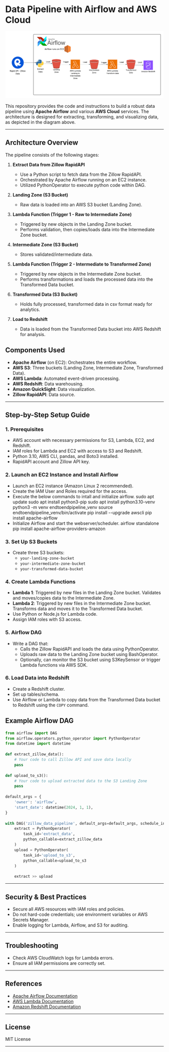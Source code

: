 # Data Pipeline with Airflow and AWS Cloud

![airflow-data-pipeline](./airflow-data-pipeline.png)

This repository provides the code and instructions to build a robust data pipeline using **Apache Airflow**  and various **AWS Cloud** services. The architecture is designed for extracting, transforming, and visualizing data, as depicted in the diagram above.

---

## Architecture Overview

The pipeline consists of the following stages:

1. **Extract Data from Zillow RapidAPI**
   - Use a Python script to fetch data from the Zillow RapidAPI.
   - Orchestrated by Apache Airflow running on an EC2 instance.
   - Utilized PythonOperator to execute python code within DAG.

2. **Landing Zone (S3 Bucket)**
   - Raw data is loaded into an AWS S3 bucket (Landing Zone).

3. **Lambda Function (Trigger 1 - Raw to Intermediate Zone)**
   - Triggered by new objects in the Landing Zone bucket.
   - Performs validation, then copies/loads data into the Intermediate Zone bucket.

4. **Intermediate Zone (S3 Bucket)**
   - Stores validated/intermediate data.

5. **Lambda Function (Trigger 2 - Intermediate to Transformed Zone)**
   - Triggered by new objects in the Intermediate Zone bucket.
   - Performs transformations and loads the processed data into the Transformed Data bucket.

6. **Transformed Data (S3 Bucket)**
   - Holds fully processed, transformed data in csv format ready for analytics.

7. **Load to Redshift**
   - Data is loaded from the Transformed Data bucket into AWS Redshift for analysis.

## Components Used

- **Apache Airflow** (on EC2): Orchestrates the entire workflow.
- **AWS S3**: Three buckets (Landing Zone, Intermediate Zone, Transformed Data).
- **AWS Lambda**: Automated event-driven processing.
- **AWS Redshift**: Data warehousing.
- **Amazon QuickSight**: Data visualization.
- **Zillow RapidAPI**: Data source.

---

## Step-by-Step Setup Guide

### 1. Prerequisites

- AWS account with necessary permissions for S3, Lambda, EC2, and Redshift.
- IAM roles for Lambda and EC2 with access to S3 and Redshift.
- Python 3.10, AWS CLI, pandas, and Boto3 installed.
- RapidAPI account and Zillow API key.

### 2. Launch an EC2 Instance and Install Airflow

- Launch an EC2 instance (Amazon Linux 2 recommended).
- Create the IAM User and Roles required for the access.
- Execute the below commands to intall and initialize airflow.
              sudo apt update
				  sudo apt install python3-pip
				  sudo apt install python3.10-venv
				  python3 -m venv endtoendpipeline_venv
				  source endtoendpipeline_venv/bin/activate
				  pip install --upgrade awscli
				  pip install apache-airflow
- Initialize Airflow and start the webserver/scheduler.
              airflow standalone
				  pip install apache-airflow-providers-amazon

### 3. Set Up S3 Buckets

- Create three S3 buckets:
  - `your-landing-zone-bucket`
  - `your-intermediate-zone-bucket`
  - `your-transformed-data-bucket`

### 4. Create Lambda Functions

- **Lambda 1**: Triggered by new files in the Landing Zone bucket. Validates and moves/copies data to the Intermediate Zone.
- **Lambda 2**: Triggered by new files in the Intermediate Zone bucket. Transforms data and moves it to the Transformed Data bucket.
- Use Python or Node.js for Lambda code.
- Assign IAM roles with S3 access.

### 5. Airflow DAG

- Write a DAG that:
  - Calls the Zillow RapidAPI and loads the data using PythonOperator.
  - Uploads raw data to the Landing Zone bucket using BashOperator.
  - Optionally, can monitor the S3 bucket using S3KeySensor or trigger Lambda functions via AWS SDK.

### 6. Load Data into Redshift

- Create a Redshift cluster.
- Set up tables/schema.
- Use Airflow or Lambda to copy data from the Transformed Data bucket to Redshift using the `COPY` command.



## Example Airflow DAG

```python
from airflow import DAG
from airflow.operators.python_operator import PythonOperator
from datetime import datetime

def extract_zillow_data():
    # Your code to call Zillow API and save data locally
    pass

def upload_to_s3():
    # Your code to upload extracted data to the S3 Landing Zone
    pass

default_args = {
    'owner': 'airflow',
    'start_date': datetime(2024, 1, 1),
}

with DAG('zillow_data_pipeline', default_args=default_args, schedule_interval='@daily') as dag:
    extract = PythonOperator(
        task_id='extract_data',
        python_callable=extract_zillow_data
    )
    upload = PythonOperator(
        task_id='upload_to_s3',
        python_callable=upload_to_s3
    )

    extract >> upload
```

---

## Security & Best Practices

- Secure all AWS resources with IAM roles and policies.
- Do not hard-code credentials; use environment variables or AWS Secrets Manager.
- Enable logging for Lambda, Airflow, and S3 for auditing.

---

## Troubleshooting

- Check AWS CloudWatch logs for Lambda errors.
- Ensure all IAM permissions are correctly set.

---

## References

- [Apache Airflow Documentation](https://airflow.apache.org/docs/)
- [AWS Lambda Documentation](https://docs.aws.amazon.com/lambda/latest/dg/welcome.html)
- [Amazon Redshift Documentation](https://docs.aws.amazon.com/redshift/)

---


## License

MIT License

---
